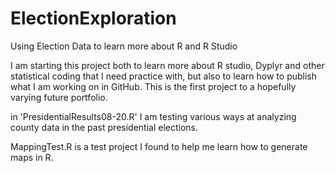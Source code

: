 # ElectionExploration
Using Election Data to learn more about R and R Studio


I am starting this project both to learn more about R studio, Dyplyr and other
statistical coding that I need practice with, but also to learn how to publish
what I am working on in GitHub. This is the first project to a hopefully varying
future portfolio. 


in 'PresidentialResults08-20.R' I am testing various ways at analyzing county data in the past presidential elections. 

MappingTest.R is a test project I found to help me learn how to generate maps in R.
